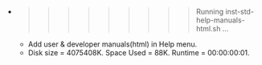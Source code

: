 * >>>>>>>>> Running inst-std-help-manuals-html.sh ...
  * Add user & developer manuals(html) in Help menu.
  * Disk size = 4075408K. Space Used = 88K. Runtime = 00:00:00:01.
